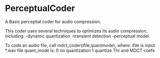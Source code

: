 # PerceptualCoder
A Basic perceptial coder for audio compression.

This coder uses several techniques to optimizes its audio compression, including:
-dynamic quantization
-transient detection
-perceptual model

To code an audio file, call mdct_coder(ifile,quantmode), where:
ifile is input *.wav file
quant_mode is:
   0   no quantization
   1   quantize Thr and MDCT coefs
